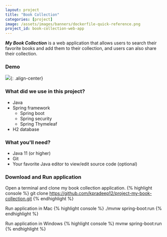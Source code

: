 ```yaml
---
layout: project
title: "Book Collection"
categories: [project]
image: /assets/images/banners/dockerfile-quick-reference.png
project_id: book-collection-web-app
---
```


**_My Book Collection_** is a web application that allows users to search their favorite books and add them to their collection, and users can also share their collection.

### Demo
![]({{site.baseurl}}/assets/images/projects/my-book-collection/my-book-collection.gif){: .align-center}

### What did we use in this project?
* Java
* Spring framework
    * Spring boot
    * Spring security
    * Spring Thymeleaf
* H2 database

### What you'll need?
* Java 11 (or higher)
* Git
* Your favorite Java editor to view/edit source code (optional)

### Download and Run application
Open a terminal and clone my book collection application.
{% highlight console %}
git clone https://github.com/kpradeep12/project-my-book-collection.git
{% endhighlight %}

Run application in Mac
{% highlight console %}
./mvnw spring-boot:run
{% endhighlight %}

Run application in Windows
{% highlight console %}
mvnw spring-boot:run
{% endhighlight %}
